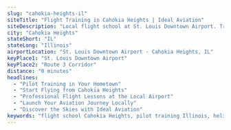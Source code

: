 ```yaml
---
slug: "cahokia-heights-il"
siteTitle: "Flight Training in Cahokia Heights | Ideal Aviation"
siteDescription: "Local flight school at St. Louis Downtown Airport. Train for your private, commercial, or helicopter license with experienced instructors and a modern fleet."
city: "Cahokia Heights"
stateShort: "IL"
stateLong: "Illinois"
airportLocation: "St. Louis Downtown Airport - Cahokia Heights, IL"
keyPlace1: "St. Louis Downtown Airport"
keyPlace2: "Route 3 Corridor"
distance: "0 minutes"
headlines:
  - "Pilot Training in Your Hometown"
  - "Start Flying from Cahokia Heights"
  - "Professional Flight Lessons at the Local Airport"
  - "Launch Your Aviation Journey Locally"
  - "Discover the Skies with Ideal Aviation"
keywords: "flight school Cahokia Heights, pilot training Illinois, helicopter flight training Cahokia Heights, aviation classes near me, Part 141 flight school Illinois, St. Louis Downtown Airport flight lessons"
---
```

